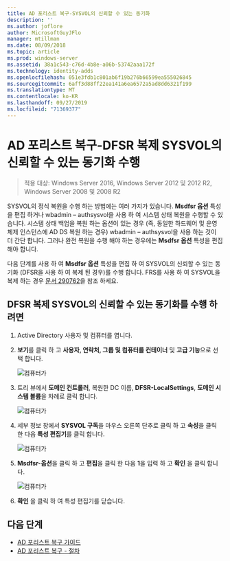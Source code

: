 ```yaml
---
title: AD 포리스트 복구-SYSVOL의 신뢰할 수 있는 동기화
description: ''
ms.author: joflore
author: MicrosoftGuyJFlo
manager: mtillman
ms.date: 08/09/2018
ms.topic: article
ms.prod: windows-server
ms.assetid: 38a1c543-c76d-4b8e-a06b-53742aaa172f
ms.technology: identity-adds
ms.openlocfilehash: 051e3fdb1c801ab6f19b276b66599ea555026845
ms.sourcegitcommit: 6aff3d88ff22ea141a6ea6572a5ad8dd6321f199
ms.translationtype: MT
ms.contentlocale: ko-KR
ms.lasthandoff: 09/27/2019
ms.locfileid: "71369377"
---
```

# <a name="ad-forest-recovery---performing-an-authoritative-synchronization-of-dfsr-replicated-sysvol"></a>AD 포리스트 복구-DFSR 복제 SYSVOL의 신뢰할 수 있는 동기화 수행  

>적용 대상: Windows Server 2016, Windows Server 2012 및 2012 R2, Windows Server 2008 및 2008 R2

SYSVOL의 정식 복원을 수행 하는 방법에는 여러 가지가 있습니다. **Msdfsr 옵션** 특성을 편집 하거나 wbadmin – authsysvol을 사용 하 여 시스템 상태 복원을 수행할 수 있습니다. 시스템 상태 백업을 복원 하는 옵션이 있는 경우 (즉, 동일한 하드웨어 및 운영 체제 인스턴스에 AD DS 복원 하는 경우) wbadmin – authsysvol을 사용 하는 것이 더 간단 합니다. 그러나 완전 복원을 수행 해야 하는 경우에는 **Msdfsr 옵션** 특성을 편집 해야 합니다.  

다음 단계를 사용 하 여 **Msdfsr 옵션** 특성을 편집 하 여 SYSVOL의 신뢰할 수 있는 동기화 (DFSR을 사용 하 여 복제 된 경우)를 수행 합니다. FRS를 사용 하 여 SYSVOL을 복제 하는 경우 [문서 290762](https://go.microsoft.com/fwlink/?LinkId=148443)을 참조 하세요.  

## <a name="to-perform-an-authoritative-synchronization-of-dfsr-replicated-sysvol"></a>DFSR 복제 SYSVOL의 신뢰할 수 있는 동기화를 수행 하려면  

1. Active Directory 사용자 및 컴퓨터를 엽니다.  
2. **보기**를 클릭 하 고 **사용자, 연락처, 그룹 및 컴퓨터를 컨테이너** 및 **고급 기능**으로 선택 합니다. 

   ![컴퓨터가](media/AD-Forest-Recovery-Authoritative-Recovery-SYSVOL/sysvol1.png) 

3. 트리 뷰에서 **도메인 컨트롤러**, 복원한 DC 이름, **DFSR-LocalSettings**, **도메인 시스템 볼륨**을 차례로 클릭 합니다. 

   ![컴퓨터가](media/AD-Forest-Recovery-Authoritative-Recovery-SYSVOL/sysvol2.png)  

4. 세부 정보 창에서 **SYSVOL 구독**을 마우스 오른쪽 단추로 클릭 하 고 **속성**을 클릭 한 다음 **특성 편집기**를 클릭 합니다.  

   ![컴퓨터가](media/AD-Forest-Recovery-Authoritative-Recovery-SYSVOL/sysvol3.png) 

5. **Msdfsr-옵션**을 클릭 하 고 **편집**을 클릭 한 다음 **1**을 입력 하 고 **확인** 을 클릭 합니다.  

   ![컴퓨터가](media/AD-Forest-Recovery-Authoritative-Recovery-SYSVOL/sysvol4.png) 

6. **확인** 을 클릭 하 여 특성 편집기를 닫습니다.  
  
## <a name="next-steps"></a>다음 단계

- [AD 포리스트 복구 가이드](AD-Forest-Recovery-Guide.md)
- [AD 포리스트 복구 - 절차](AD-Forest-Recovery-Procedures.md)
